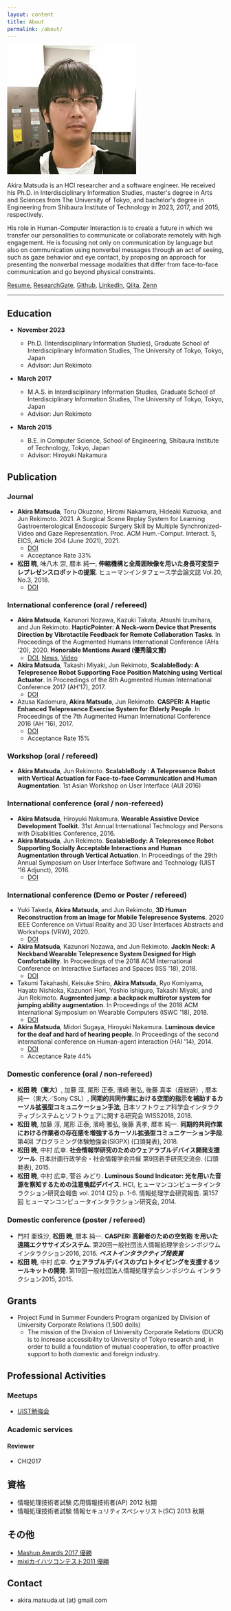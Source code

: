 ```yaml
---
layout: content
title: About
permalink: /about/
---
```


![](../assets/akira2.jpg)

Akira Matsuda is an HCI researcher and a software engineer.
He received his Ph.D. in Interdisciplinary Information Studies, master's degree in Arts and Sciences from The University of Tokyo, and bachelor's degree in Engineering from Shibaura Institute of Technology in 2023, 2017, and 2015, respectively.

His role in Human-Computer Interaction is to create a future in which we transfer our personalities to communicate or collaborate remotely with high engagement.
He is focusing not only on communication by language but also on communication using nonverbal messages through an act of seeing, such as gaze behavior and eye contact, by proposing an approach for presenting the nonverbal message modalities that differ from face-to-face communication and go beyond physical constraints.

[Resume](../assets/akira_matsuda.pdf), [ResearchGate](https://www.researchgate.net/profile/Akira_Matsuda5), [Github](https://github.com/0x0c), [LinkedIn](https://www.linkedin.com/in/akira-matsuda-425181140/), [Qiita](https://qiita.com/0x0c@github), [Zenn](https://zenn.dev/0x0c)

<div class="github-card" data-github="0x0c" data-width="100%" data-height="150" data-theme="default"></div>
<script src="//cdn.jsdelivr.net/github-cards/latest/widget.js"></script>

----

## Education

- **November 2023**
  - Ph.D. (Interdisciplinary Information Studies), Graduate School of Interdisciplinary Information Studies, The University of Tokyo, Tokyo, Japan
  - Advisor: Jun Rekimoto

- **March 2017**
  - M.A.S. in Interdisciplinary Information Studies, Graduate School of Interdisciplinary Information Studies, The University of Tokyo, Tokyo, Japan
  - Advisor: Jun Rekimoto

- **March 2015**
  - B.E. in Computer Science, School of Engineering, Shibaura Institute of Technology, Tokyo, Japan
  - Advisor: Hiroyuki Nakamura

## Publication

### Journal
- **Akira Matsuda**, Toru Okuzono, Hiromi Nakamura, Hideaki Kuzuoka, and Jun Rekimoto. 2021. A Surgical Scene Replay System for Learning Gastroenterological Endoscopic Surgery Skill by Multiple Synchronized-Video and Gaze Representation. Proc. ACM Hum.-Comput. Interact. 5, EICS, Article 204 (June 2021), 2021.
  - [DOI](https://doi.org/10.1145/3461726)
  - Acceptance Rate 33%
- **松田 暁**, 味八木 崇, 暦本 純一, **伸縮機構と全周囲映像を用いた身長可変型テレプレゼンスロボットの提案**. ヒューマンインタフェース学会論文誌 Vol.20, No.3, 2018.
  - [DOI](https://doi.org/10.11184/his.20.3_289)

### International conference (oral / refereed)
- **Akira Matsuda**, Kazunori Nozawa, Kazuki Takata, Atsushi Izumihara, and Jun Rekimoto. **HapticPointer: A Neck-worn Device that Presents Direction by Vibrotactile Feedback for Remote Collaboration Tasks**. In Proceedings of the Augmented Humans International Conference (AHs '20), 2020. **Honorable Mentions Award (優秀論文賞)**
  - [DOI](https://doi.org/10.1145/3384657.3384777), [News](https://www.sonycsl.co.jp/news/10443/), [Video](https://www.youtube.com/watch?v=l0S0LTVj5h0&t=268s)
- **Akira Matsuda**, Takashi Miyaki, Jun Rekimoto, **ScalableBody: A Telepresence Robot Supporting Face Position Matching using Vertical Actuator**. In Proceedings of the 8th Augmented Human International Conference 2017 (AH'17), 2017.
  - [DOI](https://dl.acm.org/citation.cfm?id=3041182)
- Azusa Kadomura, **Akira Matsuda**, Jun Rekimoto. **CASPER: A Haptic Enhanced Telepresence Exercise System for Elderly People**. In Proceedings of the 7th Augmented Human International Conference 2016 (AH '16), 2017.
  - [DOI](http://dx.doi.org/10.1145/2875194.2875197)
  - Acceptance Rate 15%

### Workshop (oral / refereed)
- **Akira Matsuda**, Jun Rekimoto. **ScalableBody : A Telepresence Robot with Vertical Actuation for Face-to-face Communication and Human Augmentation**. 1st Asian Workshop on User Interface (AUI 2016)

### International conference (oral / non-refereed)
- **Akira Matsuda**, Hiroyuki Nakamura. **Wearable Assistive Device Development Toolkit**. 31st Annual International Technology and Persons with Disabilities Conference, 2016.
- **Akira Matsuda**, Jun Rekimoto. **ScalableBody: A Telepresence Robot Supporting Socially Acceptable Interactions and Human Augmentation through Vertical Actuation**. In Proceedings of the 29th Annual Symposium on User Interface Software and Technology (UIST '16 Adjunct), 2016.
  - [DOI](http://dx.doi.org/10.1145/2984751.2985718)

### International conference (Demo or Poster / refereed)
- Yuki Takeda, **Akira Matsuda**, and Jun Rekimoto, **3D Human Reconstruction from an Image for Mobile Telepresence Systems**. 2020 IEEE Conference on Virtual Reality and 3D User Interfaces Abstracts and Workshops (VRW), 2020.
  - [DOI](https://doi.org/10.1109/VRW50115.2020.00237)
- **Akira Matsuda**, Kazunori Nozawa, and Jun Rekimoto. **JackIn Neck: A Neckband Wearable Telepresence System Designed for High Comfortability**. In Proceedings of the 2018 ACM International Conference on Interactive Surfaces and Spaces (ISS '18), 2018.
  - [DOI](https://doi.org/10.1145/3279778.3279917)
- Takumi Takahashi, Keisuke Shiro, **Akira Matsuda**, Ryo Komiyama, Hayato Nishioka, Kazunori Hori, Yoshio Ishiguro, Takashi Miyaki, and Jun Rekimoto. **Augmented jump: a backpack multirotor system for jumping ability augmentation**. In Proceedings of the 2018 ACM International Symposium on Wearable Computers (ISWC '18), 2018.
  - [DOI](https://doi.org/10.1145/3267242.3267270)
- **Akira Matsuda**, Midori Sugaya, Hiroyuki Nakamura. **Luminous device for the deaf and hard of hearing people**. In Proceedings of the second international conference on Human-agent interaction (HAI '14), 2014.
  - [DOI](http://doi.acm.org/10.1145/2658861.2658922)
  - Acceptance Rate 44%

### Domestic conference (oral / non-refereed)
- **松田 暁（東大）**, 加藤 淳, 尾形 正泰, 濱崎 雅弘, 後藤 真孝（産総研）, 暦本 純一（東大／Sony CSL）, **同期的共同作業における空間的指示を補助するカーソル拡張型コミュニケーション手法**, 日本ソフトウェア科学会インタラクティブシステムとソフトウェアに関する研究会 WISS2018, 2018.
- **松田 暁**, 加藤 淳, 尾形 正泰, 濱崎 雅弘, 後藤 真孝, 暦本 純一. **同期的共同作業における作業者の存在感を増強するカーソル拡張型コミュニケーション手段**. 第4回 プログラミング体験勉強会(SIGPX) (口頭発表), 2018.
- **松田 暁**, 中村 広幸. **社会情報学研究のためのウェアラブルデバイス開発支援ツール**. 日本計画行政学会・社会情報学会共催 第9回若手研究交流会. (口頭発表), 2015.
- **松田 暁**, 中村 広幸, 菅谷 みどり. **Luminous Sound Indicator: 光を用いた音源を察知するための注意喚起デバイス**. HCI, ヒューマンコンピュータインタラクション研究会報告 vol. 2014 (25) p. 1-6. 情報処理学会研究報告. 第157回 ヒューマンコンピュータインタラクション研究会, 2014.

### Domestic conference (poster / refereed)
- 門村 亜珠沙, **松田 暁**, 暦本 純一. **CASPER: 高齢者のための空気砲 を用いた遠隔エクササイズシステム**. 第20回一般社団法人情報処理学会シンポジウム インタラクション2016, 2016. ***ベストインタラクティブ発表賞***
- **松田 暁**, 中村 広幸. **ウェアラブルデバイスのプロトタイピングを支援するツールキットの開発**. 第19回一般社団法人情報処理学会シンポジウム インタラクション2015, 2015.

## Grants
- Project Fund in Summer Founders Program organized by Division of University Corporate Relations (1,500 dolls)
  - The mission of the Division of University Corporate Relations (DUCR) is to increase accessibility to University of Tokyo research and, in order to build a foundation of mutual cooperation, to offer proactive support to both domestic and foreign industry.

## Professional Activities
### Meetups
- [UIST勉強会](http://uistudy.tokyo)

### Academic services
#### Reviewer
- CHI2017

## 資格
- 情報処理技術者試験 応用情報技術者(AP) 2012 秋期
- 情報処理技術者試験 情報セキュリティスペシャリスト(SC) 2013 秋期

## その他
- [Mashup Awards 2017 優勝](https://hacklog.jp/works/52199)
- [mixiカイハツコンテスト2011 優勝](http://everevo.com/event/492)

## Contact

- akira.matsuda.ut (at) gmail.com

